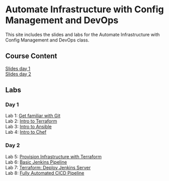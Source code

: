 # Automate Infrastructure with Config Management and DevOps

This site includes the slides and labs for the Automate Infrastructure with Config Management and DevOps class.


## Course Content   
[Slides day 1](https://www.dropbox.com/s/gnxelb99zqwtkic/Automate%20Infrastructure-day1.pdf?dl=0)   
[Slides day 2](https://www.dropbox.com/s/jsjmaxh9ca34fto/Automate%20Infrastructure-day2.pdf?dl=0)   

## Labs   

### Day 1   
Lab 1: [Get familiar with Git](https://www.katacoda.com/courses/git)   
Lab 2: [Intro to Terraform](http://www.katacoda.com/courses/terraform/deploy-nginx)   
Lab 3: [Intro to Ansible](http://www.katacoda.com/jonatanblue/scenarios/1)   
Lab 4: [Intro to Chef](http://www.katacoda.com/rickhlwong/scenarios/chef)   

### Day 2   
Lab 5: [Provision Infrastructure with Terraform](labs/tf-vm/)   
Lab 6: [Basic Jenkins Pipeline](https://www.katacoda.com/courses/jenkins/build-docker-images)   
Lab 7: [Terraform: Deploy Jenkins Server](labs/tf-jenkins-vm/)   
Lab 8: [Fully Automated CICD Pipeline](labs/cicd-jenkins-pipeline/)   

